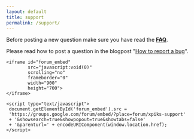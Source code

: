 ```yaml
---
layout: default
title: support
permalink: /support/
---
```


<article class="row">
  <section class="small-12 large-8 columns page-content">
  
  <p>Before posting a new question make sure you have read the <strong><a href="{{site.url}}/faq/" target="_blank">FAQ</a></strong>.</p>
  <p>Please read how to post a question in the blogpost "<a href="{{site.url}}/blog/2015/how-to-report-an-error" target="_blank">How to report a bug</a>".</p>

    <iframe id="forum_embed"
            src="javascript:void(0)"
            scrolling="no"
            frameborder="0"
            width="900"
            height="700">
    </iframe>
    
    <script type="text/javascript">
     document.getElementById('forum_embed').src =
     'https://groups.google.com/forum/embed/?place=forum/xpiks-support'
     + '&showsearch=true&showpopout=true&showtabs=false'
     + '&parenturl=' + encodeURIComponent(window.location.href);
    </script>
  </section>
</article>
